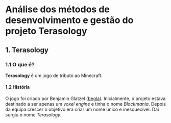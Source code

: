 # Análise dos métodos de desenvolvimento e gestão do projeto Terasology

## 1. Terasology

### 1.1 O que é?

**Terasology** é um jogo de tributo ao Minecraft. 

#### 1.2 História

O jogo foi criado por Benjamin Glatzel ([begla](github.com/begla)). Inicialmente, o projeto estava destinado a ser apenas um *voxel engine* e tinha o nome *Blockmania*. Depois da equipa crescer o objetivo era criar um nome único e inesquecível. Daí surgiu o nome *Terasology*.
